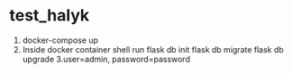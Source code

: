# test_halyk
1. docker-compose up
2. Inside docker container shell run 
    flask db init
    flask db migrate
    flask db upgrade
3.user=admin, password=password
